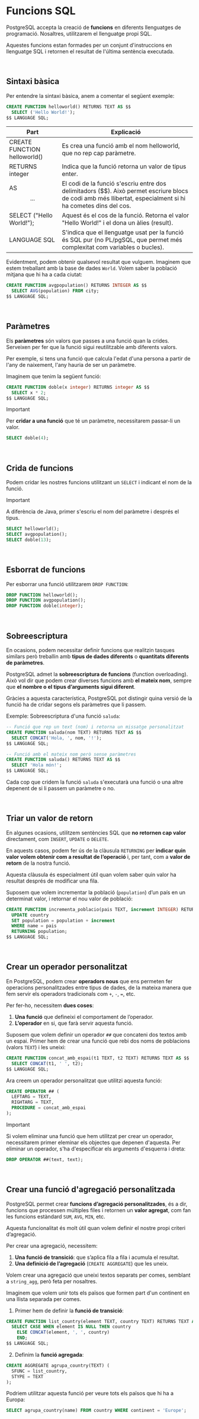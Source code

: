 # Funcions SQL

PostgreSQL accepta la creació de **funcions** en diferents llenguatges de programació. Nosaltres, utilitzarem el llenguatge propi SQL. 

Aquestes funcions estan formades per un conjunt d'instruccions en llenguatge SQL i retornen el resultat de l'última sentència executada. 

<br>

## Sintaxi bàsica

Per entendre la sintaxi bàsica, anem a comentar el següent exemple: 

```sql
CREATE FUNCTION helloworld() RETURNS TEXT AS $$
  SELECT ('Hello World!');
$$ LANGUAGE SQL;
```

| **Part** | **Explicació** | 
|-----------------|---------------|
| CREATE FUNCTION helloworld()             | Es crea una funció amb el nom helloworld, que no rep cap paràmetre.        | 
| RETURNS integer            | Indica que la funció retorna un valor de tipus enter.      | 
| AS $$ ... $$             | El codi de la funció s'escriu entre dos delimitadors ($$). Això permet escriure blocs de codi amb més llibertat, especialment si hi ha cometes dins del cos.          |
| SELECT ("Hello World!");          | Aquest és el cos de la funció. Retorna el valor "Hello World!" i el dona un àlies (result).       | 
| LANGUAGE SQL             | S'indica que el llenguatge usat per la funció és SQL pur (no PL/pgSQL, que permet més complexitat com variables o bucles).         |   

Evidentment, podem obtenir qualsevol resultat que vulguem. Imaginem que estem treballant amb la base de dades `World`. Volem saber la població mitjana que hi ha a cada ciutat: 

```sql
CREATE FUNCTION avgpopulation() RETURNS INTEGER AS $$
  SELECT AVG(population) FROM city;
$$ LANGUAGE SQL;
```

<br>

## Paràmetres

Els **paràmetres** són valors que passes a una funció quan la crides. Serveixen per fer que la funció sigui reutilitzable amb diferents valors. 

Per exemple, si tens una funció que calcula l'edat d'una persona a partir de l'any de naixement, l'any hauria de ser un paràmetre. 

Imaginem que tenim la següent funció: 

```sql
CREATE FUNCTION doble(x integer) RETURNS integer AS $$
  SELECT x * 2;
$$ LANGUAGE SQL;
```

> [!IMPORTANT]  
> Per **cridar a una funció** que té un paràmetre, necessitarem passar-li un valor.
> ```sql
> SELECT doble(4);
> ```

<br>

## Crida de funcions

Podem cridar les nostres funcions utilitzant un `SELECT` i indicant el nom de la funció. 

> [!IMPORTANT] 
> A diferència de Java, primer s'escriu el nom del paràmetre i després el tipus.

```sql
SELECT helloworld();
SELECT avgpopulation();
SELECT doble(13);
```

<br>

## Esborrat de funcions

Per esborrar una funció utilitzarem `DROP FUNCTION`:

```sql
DROP FUNCTION helloworld();
DROP FUNCTION avgpopulation();
DROP FUNCTION doble(integer);
```

<br>

## Sobreescriptura

En ocasions, podem necessitar definir funcions que realitzin tasques similars però treballin amb **tipus de dades diferents** o **quantitats diferents de paràmetres**.

PostgreSQL admet la **sobreescriptura de funcions** (function overloading). Això vol dir que podem crear diverses funcions amb **el mateix nom**, sempre que **el nombre o el tipus d’arguments sigui diferent**.

Gràcies a aquesta característica, PostgreSQL pot distingir quina versió de la funció ha de cridar segons els paràmetres que li passem.

Exemple: Sobreescriptura d'una funció `saluda`:

```sql
-- Funció que rep un text (nom) i retorna un missatge personalitzat
CREATE FUNCTION saluda(nom TEXT) RETURNS TEXT AS $$
  SELECT CONCAT('Hola, ', nom, '!');
$$ LANGUAGE SQL;

-- Funció amb el mateix nom però sense paràmetres
CREATE FUNCTION saluda() RETURNS TEXT AS $$
  SELECT 'Hola món!';
$$ LANGUAGE SQL;
```

Cada cop que cridem la funció `saluda` s'executarà una funció o una altre depenent de si li passem un paràmetre o no. 

<br>

## Triar un valor de retorn

En algunes ocasions, utilitzem sentències SQL que **no retornen cap valor** directament, com `INSERT`, `UPDATE` o `DELETE`.

En aquests casos, podem fer ús de la clàusula `RETURNING` per **indicar quin valor volem obtenir com a resultat de l’operació** i, per tant, com a **valor de retorn** de la nostra funció.

Aquesta clàusula és especialment útil quan volem saber quin valor ha resultat després de modificar una fila.

Suposem que volem incrementar la població (`population`) d’un país en un determinat valor, i retornar el nou valor de població:

```sql
CREATE FUNCTION incrementa_poblacio(pais TEXT, increment INTEGER) RETURNS INTEGER AS $$
  UPDATE country
  SET population = population + increment
  WHERE name = pais 
  RETURNING population;
$$ LANGUAGE SQL;
```

<br>

## Crear un operador personalitzat

En PostgreSQL, podem crear **operadors nous** que ens permeten fer operacions personalitzades entre tipus de dades, de la mateixa manera que fem servir els operadors tradicionals com `+`, `-`, `=`, etc.

Per fer-ho, necessitem **dues coses**:

1. **Una funció** que defineixi el comportament de l’operador.
2. **L’operador** en si, que farà servir aquesta funció.

Suposem que volem definir un operador `##` que concateni dos textos amb un espai. Primer hem de crear una funció que rebi dos noms de poblacions (valors `TEXT`) i les uneixi:

```sql
CREATE FUNCTION concat_amb_espai(t1 TEXT, t2 TEXT) RETURNS TEXT AS $$
  SELECT CONCAT(t1, ' ', t2);
$$ LANGUAGE SQL;
```

Ara creem un operador personalitzat que utilitzi aquesta funció:

```sql
CREATE OPERATOR ## (
  LEFTARG = TEXT,
  RIGHTARG = TEXT,
  PROCEDURE = concat_amb_espai
);
```

> [!IMPORTANT]
> Si volem eliminar una funció que hem utilitzat per crear un operador, necessitarem primer eleminar els objectes que depenen d'aquesta. Per eliminar un operador, s'ha d'especificar els arguments d'esquerra i dreta:
> ```sql
> DROP OPERATOR ##(text, text);
> ```

<br>

## Crear una funció d'agregació personalitzada

PostgreSQL permet crear **funcions d’agregació personalitzades**, és a dir, funcions que processen múltiples files i retornen un **valor agregat**, com fan les funcions estàndard `SUM`, `AVG`, `MIN`, etc.

Aquesta funcionalitat és molt útil quan volem definir el nostre propi criteri d’agregació.

Per crear una agregació, necessitem:

1. **Una funció de transició**: que s’aplica fila a fila i acumula el resultat.
2. **Una definició de l’agregació** (`CREATE AGGREGATE`) que les uneix.

Volem crear una agregació que uneixi textos separats per comes, semblant a `string_agg`, però feta per nosaltres.

Imaginem que volem unir tots els països que formen part d'un continent en una llista separada per comes. 

1. Primer hem de definir la **funció de transició**:

```sql
CREATE FUNCTION list_country(element TEXT, country TEXT) RETURNS TEXT AS $$
  SELECT CASE WHEN element IS NULL THEN country
    ELSE CONCAT(element, ', ', country)
    END;
$$ LANGUAGE SQL;
```

2. Definim la **funció agregada**:

```sql
CREATE AGGREGATE agrupa_country(TEXT) (
  SFUNC = list_country,
  STYPE = TEXT
);
```

Podriem utilitzar aquesta funció per veure tots els països que hi ha a Europa: 

```sql
SELECT agrupa_country(name) FROM country WHERE continent = 'Europe';
```
